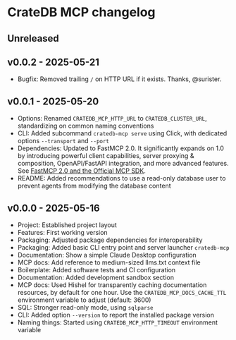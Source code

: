 # CrateDB MCP changelog

## Unreleased

## v0.0.2 - 2025-05-21
- Bugfix: Removed trailing `/` on HTTP URL if it exists. Thanks, @surister.

## v0.0.1 - 2025-05-20
- Options: Renamed `CRATEDB_MCP_HTTP_URL` to `CRATEDB_CLUSTER_URL`,
  standardizing on common naming conventions
- CLI: Added subcommand `cratedb-mcp serve` using Click, with
  dedicated options `--transport` and `--port`
- Dependencies: Updated to FastMCP 2.0. It significantly expands on 1.0 by
  introducing powerful client capabilities, server proxying & composition,
  OpenAPI/FastAPI integration, and more advanced features.
  See [FastMCP 2.0 and the Official MCP SDK].
- README: Added recommendations to use a read-only database user
  to prevent agents from modifying the database content

[FastMCP 2.0 and the Official MCP SDK]: https://gofastmcp.com/getting-started/welcome#fastmcp-2-0-and-the-official-mcp-sdk

## v0.0.0 - 2025-05-16
- Project: Established project layout
- Features: First working version
- Packaging: Adjusted package dependencies for interoperability
- Packaging: Added basic CLI entry point and server launcher `cratedb-mcp`
- Documentation: Show a simple Claude Desktop configuration
- MCP docs: Add reference to medium-sized llms.txt context file
- Boilerplate: Added software tests and CI configuration
- Documentation: Added development sandbox section
- MCP docs: Used Hishel for transparently caching documentation resources,
  by default for one hour. Use the `CRATEDB_MCP_DOCS_CACHE_TTL` environment
  variable to adjust (default: 3600)
- SQL: Stronger read-only mode, using `sqlparse`
- CLI: Added option `--version` to report the installed package version
- Naming things: Started using `CRATEDB_MCP_HTTP_TIMEOUT` environment variable
